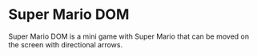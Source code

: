 # Super Mario DOM

Super Mario DOM is a mini game with Super Mario that can be moved on the screen with directional arrows.
